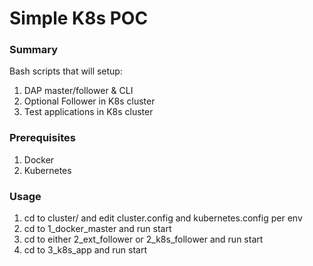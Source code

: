 # Simple K8s POC

### Summary
Bash scripts that will setup:
1. DAP master/follower & CLI
2. Optional Follower in K8s cluster
3. Test applications in K8s cluster

### Prerequisites
1. Docker
2. Kubernetes

### Usage
1. cd to cluster/ and edit cluster.config and kubernetes.config per env
2. cd to 1_docker_master and run start
3. cd to either 2_ext_follower or 2_k8s_follower and run start
4. cd to 3_k8s_app and run start
